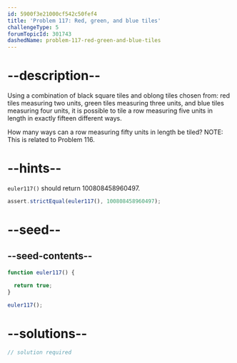 ```yaml
---
id: 5900f3e21000cf542c50fef4
title: 'Problem 117: Red, green, and blue tiles'
challengeType: 5
forumTopicId: 301743
dashedName: problem-117-red-green-and-blue-tiles
---
```


# --description--

Using a combination of black square tiles and oblong tiles chosen from: red tiles measuring two units, green tiles measuring three units, and blue tiles measuring four units, it is possible to tile a row measuring five units in length in exactly fifteen different ways.

How many ways can a row measuring fifty units in length be tiled? NOTE: This is related to Problem 116.

# --hints--

`euler117()` should return 100808458960497.

```js
assert.strictEqual(euler117(), 100808458960497);
```

# --seed--

## --seed-contents--

```js
function euler117() {

  return true;
}

euler117();
```

# --solutions--

```js
// solution required
```